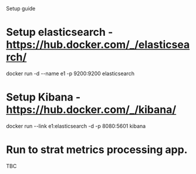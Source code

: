 Setup guide

# Setup elasticsearch - https://hub.docker.com/_/elasticsearch/
docker run -d --name e1 -p 9200:9200 elasticsearch
# Setup Kibana - https://hub.docker.com/_/kibana/
docker run --link e1:elasticsearch -d -p 8080:5601 kibana
# Run to strat metrics processing app.
TBC
# 